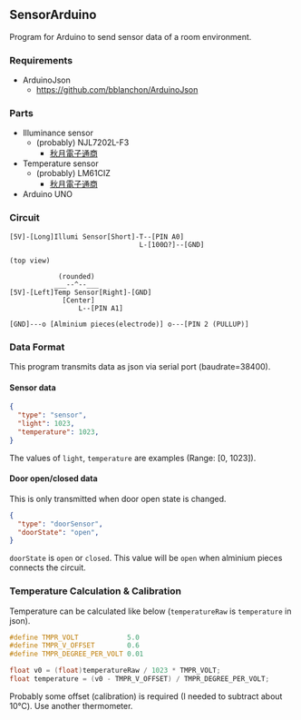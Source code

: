 
## SensorArduino
Program for Arduino to send sensor data of a room environment.

### Requirements
- ArduinoJson
  - https://github.com/bblanchon/ArduinoJson

### Parts
- Illuminance sensor
  - (probably) NJL7202L-F3
    - [秋月電子通商](http://akizukidenshi.com/catalog/g/gI-08910/)
- Temperature sensor
  - (probably) LM61CIZ
    - [秋月電子通商](http://akizukidenshi.com/catalog/g/gI-11160/)
- Arduino UNO

### Circuit
```
[5V]-[Long]Illumi Sensor[Short]-T--[PIN A0]
                                L-[100Ω?]--[GND]
```

```
(top view)

            (rounded)
           ___--^--___
[5V]-[Left]Temp Sensor[Right]-[GND]
             [Center]
                 L--[PIN A1]
```

```
[GND]---o [Alminium pieces(electrode)] o---[PIN 2 (PULLUP)]
```

### Data Format
This program transmits data as json via serial port (baudrate=38400).

#### Sensor data
```json
{
  "type": "sensor",
  "light": 1023,
  "temperature": 1023,
}
```

The values of `light`, `temperature` are examples (Range: [0, 1023]).

#### Door open/closed data
This is only transmitted when door open state is changed.

```json
{
  "type": "doorSensor",
  "doorState": "open",
}
```

`doorState` is `open` or `closed`. This value will be `open` when alminium pieces connects the circuit.

### Temperature Calculation & Calibration
Temperature can be calculated like below (`temperatureRaw` is `temperature` in json).

```c
#define TMPR_VOLT            5.0
#define TMPR_V_OFFSET        0.6
#define TMPR_DEGREE_PER_VOLT 0.01

float v0 = (float)temperatureRaw / 1023 * TMPR_VOLT;
float temperature = (v0 - TMPR_V_OFFSET) / TMPR_DEGREE_PER_VOLT;
```

Probably some offset (calibration) is required (I needed to subtract about 10℃). Use another thermometer.
